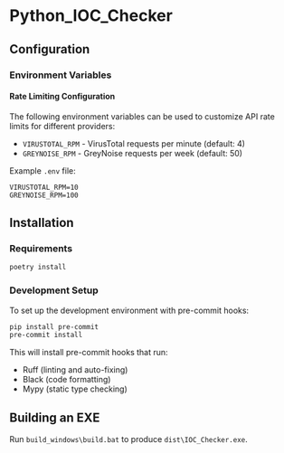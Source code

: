 
# Python_IOC_Checker

## Configuration

### Environment Variables

#### Rate Limiting Configuration
The following environment variables can be used to customize API rate limits for different providers:

- `VIRUSTOTAL_RPM` - VirusTotal requests per minute (default: 4)
- `GREYNOISE_RPM` - GreyNoise requests per week (default: 50)

Example `.env` file:
```
VIRUSTOTAL_RPM=10
GREYNOISE_RPM=100
```

## Installation

### Requirements
```bash
poetry install
```

### Development Setup
To set up the development environment with pre-commit hooks:

```bash
pip install pre-commit
pre-commit install
```

This will install pre-commit hooks that run:
- Ruff (linting and auto-fixing)
- Black (code formatting)
- Mypy (static type checking)

## Building an EXE

Run `build_windows\build.bat` to produce `dist\IOC_Checker.exe`.
